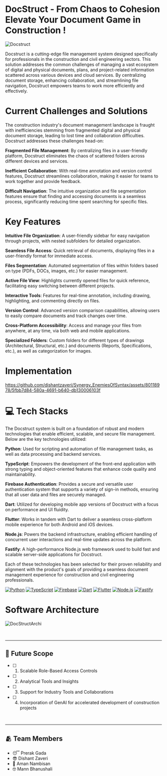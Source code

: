# DocStruct - From Chaos to Cohesion Elevate Your Document Game in Construction !

![Docstruct](https://github.com/dishantzaveri/Synergy_EnemiesOfSyntax/assets/80118978/07a7a923-9052-4f6f-a397-133ceac1d742)


Docstruct is a cutting-edge file management system designed specifically for professionals in the construction and civil engineering sectors. This solution addresses the common challenges of managing a vast ecosystem of digital and physical documents, plans, and project-related information scattered across various devices and cloud services. By centralizing document storage, enhancing collaboration, and streamlining file navigation, Docstruct empowers teams to work more efficiently and effectively.

# Current Challenges and Solutions

The construction industry's document management landscape is fraught with inefficiencies stemming from fragmented digital and physical document storage, leading to lost time and collaboration difficulties. Docstruct addresses these challenges head-on:

**Fragmented File Management**: By centralizing files in a user-friendly platform, Docstruct eliminates the chaos of scattered folders across different devices and services.

**Inefficient Collaboration**: With real-time annotation and version control features, Docstruct streamlines collaboration, making it easier for teams to work together and provide feedback.

**Difficult Navigation**: The intuitive organization and file segmentation features ensure that finding and accessing documents is a seamless process, significantly reducing time spent searching for specific files.

# Key Features

**Intuitive File Organization**: A user-friendly sidebar for easy navigation through projects, with nested subfolders for detailed organization.

**Seamless File Access**: Quick retrieval of documents, displaying files in a user-friendly format for immediate access.

**Files Segmentation**: Automated segmentation of files within folders based on type (PDFs, DOCs, images, etc.) for easier management.

**Active File View**: Highlights currently opened files for quick reference, facilitating easy switching between different projects.

**Interactive Tools**: Features for real-time annotation, including drawing, highlighting, and commenting directly on files.

**Version Control**: Advanced version comparison capabilities, allowing users to easily compare documents and track changes over time.

**Cross-Platform Accessibility**: Access and manage your files from anywhere, at any time, via both web and mobile applications.

**Specialized Folders**: Custom folders for different types of drawings (Architectural, Structural, etc.) and documents (Reports, Specifications, etc.), as well as categorization for images.

# Implementation

https://github.com/dishantzaveri/Synergy_EnemiesOfSyntax/assets/80118978/5fbb7d84-580a-4691-b640-db130006103f

#  💻 Tech Stacks 

The Docstruct system is built on a foundation of robust and modern technologies that enable efficient, scalable, and secure file management. Below are the key technologies utilized:

**Python**: Used for scripting and automation of file management tasks, as well as data processing and backend services.

**TypeScript**: Empowers the development of the front-end application with strong typing and object-oriented features that enhance code quality and maintainability.

**Firebase Authentication**: Provides a secure and versatile user authentication system that supports a variety of sign-in methods, ensuring that all user data and files are securely managed.

**Dart**: Utilized for developing mobile app versions of Docstruct with a focus on performance and UI fluidity.

**Flutter**: Works in tandem with Dart to deliver a seamless cross-platform mobile experience for both Android and iOS devices.

**Node.js**: Powers the backend infrastructure, enabling efficient handling of concurrent user interactions and real-time updates across the platform.

**Fastify**: A high-performance Node.js web framework used to build fast and scalable server-side applications for Docstruct.

Each of these technologies has been selected for their proven reliability and alignment with the product's goals of providing a seamless document management experience for construction and civil engineering professionals.

[![Python](https://img.shields.io/badge/python-3670A0?style=for-the-badge&logo=python&logoColor=ffdd54)](https://www.python.org/)
[![TypeScript](https://img.shields.io/badge/typescript-%23007ACC.svg?style=for-the-badge&logo=typescript&logoColor=white)](https://www.typescriptlang.org/)
[![Firebase](https://img.shields.io/badge/firebase-%23039BE5.svg?style=for-the-badge&logo=firebase)](https://firebase.google.com/)
[![Dart](https://img.shields.io/badge/dart-0175C2?style=for-the-badge&logo=dart&logoColor=white)](https://dart.dev/)
[![Flutter](https://img.shields.io/badge/flutter-%2302569B.svg?style=for-the-badge&logo=flutter&logoColor=white)](https://flutter.dev/)
[![Node.js](https://img.shields.io/badge/node.js-6DA55F?style=for-the-badge&logo=node-dot-js&logoColor=white)](https://nodejs.org/)
[![Fastify](https://img.shields.io/badge/fastify-000000?style=for-the-badge&logo=fastify&logoColor=white)](https://www.fastify.io/)


# Software Architecture 
![DocStructArchi](https://github.com/dishantzaveri/Synergy_EnemiesOfSyntax/assets/80118978/afe8442d-e6ed-4168-91e5-cd7d41f0ca51)

<br />

---


## 🚀️ **Future Scope**
- [ ] 1. Scalable Role-Based Access Controls
- [ ] 2. Analytical Tools and Insights
- [ ] 3. Support for Industry Tools and Collaborations
- [ ] 4. Incorporation of GenAI for accelerated development of construction projects


<br />

---

## 🫂️ **Team Members**

- 😴️ Prerak Gada
- 😎️ Dishant Zaveri
- 🙂️ Aman Nambisan
- 🤓 Mann Bhanushali


